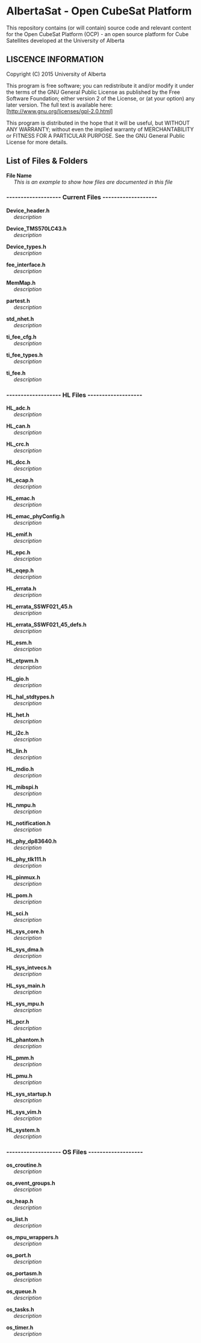 # AlbertaSat - Open CubeSat Platform #

This repository contains (or will contain) source code and relevant content for the Open CubeSat Platform (OCP) - an open source platform for Cube Satellites developed at the University of Alberta

## LISCENCE INFORMATION ##

Copyright (C) 2015  University of Alberta

This program is free software; you can redistribute it and/or modify it under the terms of the GNU General Public License as published by the Free Software Foundation; either version 2 of the License, or (at your option) any later version.
The full text is available here: [http://www.gnu.org/licenses/gpl-2.0.html]

This program is distributed in the hope that it will be useful, but WITHOUT ANY WARRANTY; without even the implied warranty of MERCHANTABILITY or FITNESS FOR A PARTICULAR PURPOSE.  See the GNU General Public License for more details.

<!-- ## How to document a file in markdown
NOTE: Markdown replaces multiple regular spaces with a single space,  in order to indent without a code block (currently the descriptions are indented by 5 spaces) one can type *alt+ 0 + 1 + 6 + 0*  
NOTE: In order to perform a carraige return a sentence must end with 2 or more spaces ie.(sample text here  )    
**File Name Here**  
     *description*  
-->

## List of Files & Folders ##
  
**File Name**  
     *This is an example to show how files are documented in this file*  
  
### ------------------- **Current Files** ------------------- ###  
  
**Device_header.h**  
     *description*  

**Device_TMS570LC43.h**  
     *description*  

**Device_types.h**  
     *description*  

**fee_interface.h**  
     *description*  

**MemMap.h**  
     *description*  

**partest.h**  
     *description*  

**std_nhet.h**  
     *description*  

**ti_fee_cfg.h**  
     *description*  

**ti_fee_types.h**  
     *description*  

**ti_fee.h**  
     *description*  
  
  
### ------------------- **HL Files** ------------------- ###
  

**HL_adc.h**  
     *description*  

**HL_can.h**  
     *description*  

**HL_crc.h**  
     *description*  

**HL_dcc.h**  
     *description*  

**HL_ecap.h**  
     *description*  

**HL_emac.h**  
     *description*  

**HL_emac_phyConfig.h**  
     *description*  

**HL_emif.h**  
     *description*  

**HL_epc.h**  
     *description*  

**HL_eqep.h**  
     *description*  

**HL_errata.h**  
     *description*  

**HL_errata_SSWF021_45.h**  
     *description*  

**HL_errata_SSWF021_45_defs.h**  
     *description*  

**HL_esm.h**  
     *description*  

**HL_etpwm.h**  
     *description*  

**HL_gio.h**  
     *description*  

**HL_hal_stdtypes.h**  
     *description*  

**HL_het.h**  
     *description*  

**HL_i2c.h**  
     *description*  

**HL_lin.h**  
     *description*  

**HL_mdio.h**  
     *description*  

**HL_mibspi.h**  
     *description*  

**HL_nmpu.h**  
     *description*  

**HL_notification.h**  
     *description*  

**HL_phy_dp83640.h**  
     *description*  

**HL_phy_tlk111.h**  
     *description*  

**HL_pinmux.h**  
     *description*  

**HL_pom.h**  
     *description*  

**HL_sci.h**  
     *description*  

**HL_sys_core.h**  
     *description*  

**HL_sys_dma.h**  
     *description*  

**HL_sys_intvecs.h**  
     *description*  

**HL_sys_main.h**  
     *description*  

**HL_sys_mpu.h**  
     *description*  

**HL_pcr.h**  
     *description*  

**HL_phantom.h**  
     *description*  

**HL_pmm.h**  
     *description*  

**HL_pmu.h**  
     *description*  

**HL_sys_startup.h**  
     *description*  

**HL_sys_vim.h**  
     *description*  

**HL_system.h**  
     *description*  
  
  
### ------------------- **OS Files** ------------------- ###  
  

**os_croutine.h**  
     *description*  

**os_event_groups.h**  
     *description*  

**os_heap.h**  
     *description*  

**os_list.h**  
     *description*  

**os_mpu_wrappers.h**  
     *description*  

**os_port.h**  
     *description*  

**os_portasm.h**  
     *description*  

**os_queue.h**  
     *description*  

**os_tasks.h**  
     *description*  

**os_timer.h**  
     *description*  
